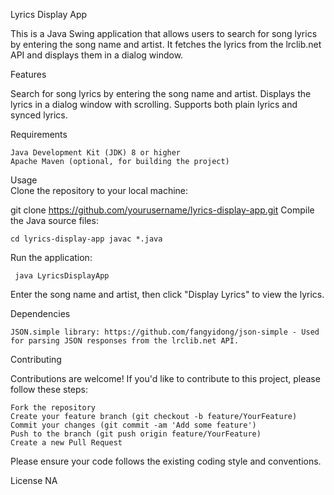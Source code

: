 Lyrics Display App

This is a Java Swing application that allows users to search for song lyrics by entering the song name and artist. It fetches the lyrics from the lrclib.net API and displays them in a dialog window.

Features

   Search for song lyrics by entering the song name and artist.
    Displays the lyrics in a dialog window with scrolling.
    Supports both plain lyrics and synced lyrics.

Requirements

    Java Development Kit (JDK) 8 or higher
    Apache Maven (optional, for building the project)
    

Usage   
Clone the repository to your local machine:


git clone https://github.com/yourusername/lyrics-display-app.git
Compile the Java source files:

    cd lyrics-display-app javac *.java
Run the application:

     java LyricsDisplayApp


  Enter the song name and artist, then click "Display Lyrics" to view the lyrics.

Dependencies

    JSON.simple library: https://github.com/fangyidong/json-simple - Used for parsing JSON responses from the lrclib.net API.

Contributing

Contributions are welcome! If you'd like to contribute to this project, please follow these steps:

    Fork the repository
    Create your feature branch (git checkout -b feature/YourFeature)
    Commit your changes (git commit -am 'Add some feature')
    Push to the branch (git push origin feature/YourFeature)
    Create a new Pull Request

Please ensure your code follows the existing coding style and conventions.

License
NA
